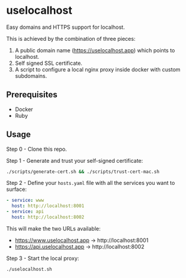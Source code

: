 # uselocalhost

Easy domains and HTTPS support for localhost.

This is achieved by the combination of three pieces:
1. A public domain name (https://uselocalhost.app) which points to localhost.
2. Self signed SSL certificate.
3. A script to configure a local nginx proxy inside docker with custom subdomains.

## Prerequisites

* Docker
* Ruby

## Usage

Step 0 - Clone this repo.

Step 1 - Generate and trust your self-signed certificate:

```bash
./scripts/generate-cert.sh && ./scripts/trust-cert-mac.sh
``` 

Step 2 - Define your `hosts.yaml` file with all the services you want to surface:

```yaml
- service: www
  host: http://localhost:8001
- service: api
  host: http://localhost:8002
```

This will make the two URLs available:
* https://www.uselocalhost.app -> http://localhost:8001 
* https://api.uselocalhost.app -> http://localhost:8002

Step 3 - Start the local proxy:

```bash
./uselocalhost.sh
```